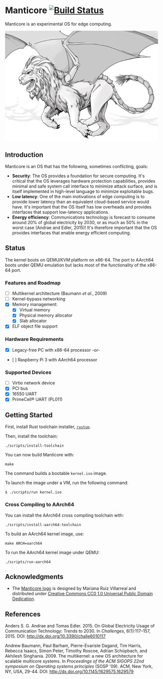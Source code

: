 # Manticore [![Build Status](https://semaphoreci.com/api/v1/projects/3ee7d6de-333a-4b15-afbc-065e3825778b/1298917/badge.svg)](https://semaphoreci.com/manticore/manticore)

Manticore is an experimental OS for edge computing.

<p align="center">
  <img src="assets/manticore.png">
</p>

## Introduction

Manticore is an OS that has the following, sometimes conflicting, goals:

* **Security**: The OS provides a foundation for secure computing. It's critical that the OS leverages hardware protection capabilities, provides minimal and safe system call interface to minimize attack surface, and is itself implemented in high-level language to minimize exploitable bugs.
* **Low latency**: One of the main motivations of edge computing is to provide lower latency than an equivalent cloud-based service would have. It's important that the OS itself has low overheads and provides interfaces that support low-latency applications.
* **Energy efficiency**: Communications technology is forecast to consume around 20% of global electricity by 2030, or as much as 50% in the worst case (Andrae and Edler, 2015)! It's therefore important that the OS provides interfaces that enable energy efficient computing.

## Status

The kernel boots on QEMU/KVM platform on x86-64. The port to AArch64 boots under QEMU emulation but lacks most of the functionality of the x86-64 port.

### Features and Roadmap

 * [ ] Multikernel architecture (Baumann _et al_., 2009)
 * [ ] Kernel-bypass networking
 * [x] Memory management:
   - [x] Virtual memory
   - [x] Physical memory allocator
   - [x] Slab allocator
 * [x] ELF object file support

### Hardware Requirements

 * [x] Legacy-free PC with x86-64 processor -or-
 * [ ] Raspberry Pi 3 with AArch64 processor

### Supported Devices

 * [ ] Virtio network device 
 * [x] PCI bus
 * [x] 16550 UART
 * [x] PrimeCell® UART (PL011)

## Getting Started

First, install Rust toolchain installer, [`rustup`](https://rustup.rs/).

Then, install the toolchain:

```
./scripts/install-toolchain
```

You can now build Manticore with:

```
make
```

The command builds a bootable `kernel.iso` image.

To launch the image under a VM, run the following command:

```
$ ./scripts/run kernel.iso
```

### Cross Compiling to AArch64

You can install the AArch64 cross compiling toolchain with:

```
./scripts/install-aarch64-toolchain
```

To build an AArch64 kernel image, use:

```
make ARCH=aarch64
```

To run the AArch64 kernel image under QEMU:

```
./scripts/run-aarch64
```

## Acknowledgments

* The [Manticore logo](https://commons.wikimedia.org/wiki/File:DnD_Manticore.png) is designed by Mariana Ruiz Villarreal and distributed under [Creative Commons CC0 1.0 Universal Public Domain Dedication](https://creativecommons.org/publicdomain/zero/1.0/deed.en).

## References

Anders S. G. Andrae and Tomas Edler. 2015. On Global Electricity Usage of Communication Technology: Trends to 2030. In _Challenges_, 6(1):117–157, 2015. DOI: http://dx.doi.org/10.3390/challe6010117

Andrew Baumann, Paul Barham, Pierre-Evariste Dagand, Tim Harris, Rebecca Isaacs, Simon Peter, Timothy Roscoe, Adrian Schüpbach, and Akhilesh Singhania. 2009. The multikernel: a new OS architecture for scalable multicore systems. In _Proceedings of the ACM SIGOPS 22nd symposium on Operating systems principles_ (SOSP '09). ACM, New York, NY, USA, 29-44. DOI: http://dx.doi.org/10.1145/1629575.1629579
